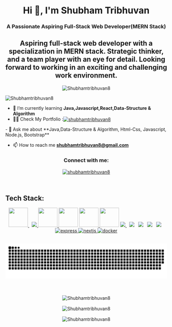 <h1 align="center">Hi 👋, I'm Shubham Tribhuvan</h1>
<h3 align="center">A Passionate Aspiring Full-Stack Web Developer(MERN Stack)</h3>
<h3><h2 align="center">Aspiring full-stack web developer with a specialization in MERN stack. Strategic thinker, and a team player with an eye for detail. Looking forward to working in an exciting and challenging work environment.</h2></h3>

<p align="center"><img align="center" src="https://camo.githubusercontent.com/2dcf1a73f7dcb84e53882d821de7b61d4362388b92e1f9d974563c489abeb342/68747470733a2f2f6d69726f2e6d656469756d2e636f6d2f6d61782f3730302f302a4647443642557a7a5a7331564a4c75592e676966" alt="Shubhamtribhuvan8"/></p>

<p align="left"> <img src="https://komarev.com/ghpvc/?username=Shubhamtribhuvan8&label=Profile%20views&color=0e75b6&style=flat" alt="Shubhamtribhuvan8" /> </p>

- 🌱 I’m currently learning **Java,Javascript,React,Data-Structure & Algorithm**
- 👨‍💻 Check  My Portfolio :<a href="https://shubhamtribhuvan8.github.io/" target="blank"><img align="center" src="https://cdn-icons-png.flaticon.com/512/3242/3242257.png" alt="shubhamtribhuvan8" height="30" width="40" /></a>
</p>
- 💬 Ask me about **Java,Data-Structure & Algorithm, Html-Css, Javascript, Node.js, Bootstrap**

- 📫 How to reach me **shubhamtribhuvan8@gmail.com**

<div align="center" style="text-align:center">
<h3 align="center">Connect with me:</h3>
<a>
  <a href="https://www.linkedin.com/in/shubham-tribhuvan-ab371815b/" target="blank"><img align="center" src="https://raw.githubusercontent.com/rahuldkjain/github-profile-readme-generator/master/src/images/icons/Social/linked-in-alt.svg" alt="shubhamtribhuvan8" height="30" width="40" /></a>
   </p>
</p>
<br/>
<h2 align="left">Tech Stack:</h2>
<p align="center">  
    <a style="padding-right:8px;" href="https://html.com/" target="_blank"> <img width="60px" height="60px" src="https://upload.wikimedia.org/wikipedia/commons/thumb/6/61/HTML5_logo_and_wordmark.svg/130px-HTML5_logo_and_wordmark.svg.png"/> </a>
    <a href="https://developer.mozilla.org/en-US/docs/Web/CSS" target="_blank"> <img height="60px" src="https://www.freepnglogos.com/uploads/html5-logo-png/html5-logo-opencode-css-8.png"/> </a> 
    <a href="https://www.javascript.com/" target="_blank"> <img height="60px" width="60px" src="https://upload.wikimedia.org/wikipedia/commons/6/6a/JavaScript-logo.png"/></a><a href="https://reactjs.org/" target="_blank"> <img height="60px" width="60px" src="https://camo.githubusercontent.com/cda2bff49eb0cd388393e08dd91cc3cf461f095e387d3fdcb8648ab0418010aa/68747470733a2f2f692e67697068792e636f6d2f6d656469612f654e41736a4f353574506267616f72376d612f323030772e77656270"/></a>
   <a href="https://www.javascript.com/" target="_blank"> <img height="60px" width="60px" src="https://upload.wikimedia.org/wikipedia/commons/6/6a/JavaScript-logo.png"/></a><a href="https://redux.org/" target="_blank"> <img height="60px" width="60px" src="https://cdn.iconscout.com/icon/free/png-512/redux-283024.png?f=avif&w=256"/></a>
    <a style="padding-right:8px;" href="https://nodejs.org/en/" target="_blank"><img height="60px" src="https://camo.githubusercontent.com/bb12151c6b0cad592b4b7449df388a6db7aa7ceae45ef7cc03c9d4cab56dc90e/68747470733a2f2f6d65646961332e67697068792e636f6d2f6d656469612f6b64466338667562675333316238447356752f67697068792e77656270"/> </a>
   <a style="padding-right:8px;" href="https://getbootstrap.com/" target="_blank"> <img height="60px" src="https://getbootstrap.com/docs/5.2/assets/brand/bootstrap-logo-shadow.png"/></a> 
     <a style="padding-right:8px;" href="https://www.java.com/en/" target="_blank"> <img height="60px" src="https://cdn-icons-png.flaticon.com/512/5968/5968282.png"/></a> 
    <a style="padding-right:8px;" href="[https://www.google.com/sheets/about/](https://www.typescriptlang.org/)" target="_blank"> <img height="60px" src="https://cdn.icon-icons.com/icons2/2415/PNG/512/typescript_original_logo_icon_146317.png"/></a>
    <a style="padding-right:8px;" href="https://www.mongodb.com/home" target="_blank"> <img height="60px" src="https://webimages.mongodb.com/_com_assets/cms/kuyjf3vea2hg34taa-horizontal_default_slate_blue.svg"/></a>
    <a href="https://expressjs.com/" target="_blank" rel="noreferrer"> <img src="https://w7.pngwing.com/pngs/545/451/png-transparent-node-js-express-js-javascript-solution-stack-web-application-others-angle-text-rectangle-thumbnail.png" alt="express" height="60px"/> </a>
  <a href="https://nextjs.org/" target="_blank" rel="noreferrer"> <img src="https://seeklogo.com/images/N/nextjs-logo-963D40B71E-seeklogo.com.png" alt="nextjs" height="60px"/> </a>
    <a href="https://www.docker.com" target="_blank" rel="noreferrer"> <img src="https://cdn.iconscout.com/icon/free/png-512/docker-12-1175229.png?f=avif&w=256" alt="docker" height="60px"/> </a>
</p> 
<br>


<div align="center">
  <img  src="https://github.com/1999AZZAR/1999AZZAR/blob/main/resources/img/grid-snake.svg"
       alt="snake" /></a>
</div>   
</div>
<br/>
<br/>


<p align="center"><img align="center" src="https://github-readme-streak-stats.herokuapp.com/?user=Shubhamtribhuvan8&&theme=tokyonight" alt="Shubhamtribhuvan8"/></p>

<p align="center"><img align="center" src="https://github-readme-stats.vercel.app/api/top-langs/?username=Shubhamtribhuvan8&theme=tokyonight" alt="Shubhamtribhuvan8"/></p>

<!-- <p align="center"><img align="center" src="https://github.com/Shubhamtribhuvan8/Shubhamtribhuvan8/blob/output/github-contribution-grid-snake.gif" alt="Shubhamtribhuvan8"/></p> -->

<p align="center"><img align="center" src="https://github-readme-stats.vercel.app/api?username=Shubhamtribhuvan8&show_icons=true&theme=dark" alt="Shubhamtribhuvan8"/></p>

